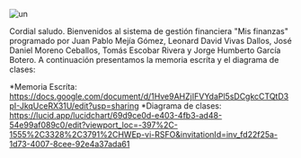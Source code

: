 ![un](https://github.com/POO2023-01-UNALMED/practica-1-grupo-2-equipo-9/assets/66537159/3cc37a7a-9b3f-4322-8c23-2f142d102020)

Cordial saludo. 
Bienvenidos al sistema de gestión financiera "Mis finanzas" programado por Juan Pablo Mejía Gómez, Leonard David Vivas Dallos, José Daniel Moreno Ceballos, Tomás Escobar Rivera y Jorge Humberto García Botero. 
A continuación presentamos la memoria escríta y el diagrama de clases:

*Memoria Escríta: https://docs.google.com/document/d/1Hve9AHZjIFVYdaPl5sDCgkcCTQtD3pI-JkqUceRX31U/edit?usp=sharing
*Diagrama de clases: https://lucid.app/lucidchart/69d9ce0d-e403-4fb3-ad48-54e99af089c0/edit?viewport_loc=-397%2C-1555%2C3328%2C3791%2CHWEp-vi-RSFO&invitationId=inv_fd22f25a-1d73-4007-8cee-92e4a37ada61
